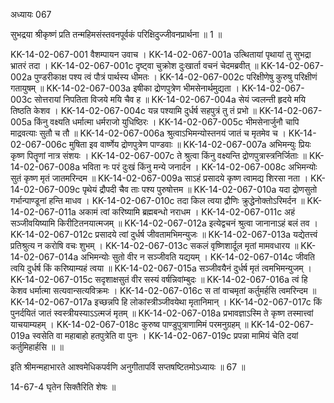 अध्यायः 067

सुभद्रया श्रीकृष्णं प्रति तन्महिमसंस्तवनपूर्वकं परिक्षिदुज्जीवनप्रार्थना ॥ 1 ॥

KK-14-02-067-001	वैशम्पायन उवाच ।
KK-14-02-067-001a	उत्थितायां पृथायां तु सुभद्रा भ्रातरं तदा ।
KK-14-02-067-001c	दृष्ट्वा चुक्रोश दुःखार्ता वचनं चेदमब्रवीत् ॥
KK-14-02-067-002a	पुण्डरीकाक्ष पश्य त्वं पौत्रं पार्थस्य धीमतः ।
KK-14-02-067-002c	परिक्षीणेषु कुरुषु परिक्षीणं गतायुषम् ॥
KK-14-02-067-003a	इषीका द्रोणपुत्रेण भीमसेनार्थमुद्यता ।
KK-14-02-067-003c	सोत्तरायां निपतिता विजये मयि चैव ह ॥
KK-14-02-067-004a	सेयं ज्वलन्ती हृदये मयि तिष्ठति केशव ।
KK-14-02-067-004c	यन्न पश्यामि दुर्धर्ष सहपुत्रं तु तं प्रभो ॥
KK-14-02-067-005a	किंनु वक्ष्यति धर्मात्मा धर्मराजो युधिष्ठिरः ।
KK-14-02-067-005c	भीमसेनार्जुनौ चापि माद्रवत्याः सुतौ च तौ ॥
KK-14-02-067-006a	श्रुत्वाऽभिमन्योस्तनयं जातं च मृतमेव च ।
KK-14-02-067-006c	मुषिता इव वार्ष्णेय द्रोणपुत्रेण पाण्डवाः ॥
KK-14-02-067-007a	अभिमन्युः प्रियः कृष्ण पितॄणां नात्र संशयः ।
KK-14-02-067-007c	ते श्रुत्वा किंनु वक्ष्यन्ति द्रोणपुत्रास्त्रनिर्जिताः ॥
KK-14-02-067-008a	भविता नः परं दुःखं किंनु मन्ये जनार्दन ।
KK-14-02-067-008c	अभिमन्योः सुतं कृष्ण मृतं जातमरिन्दम ॥
KK-14-02-067-009a	साऽहं प्रसादये कृष्ण त्वामद्य शिरसा नता ।
KK-14-02-067-009c	पृथेयं द्रौपदी चैव ताः पश्य पुरुषोत्तम ॥
KK-14-02-067-010a	यदा द्रोणसुतो गर्भान्पाण्डूनां हन्ति माधव ।
KK-14-02-067-010c	तदा किल त्वया द्रौणिः क्रुद्धेनोक्तोऽरिमर्दन ॥
KK-14-02-067-011a	अकामं त्वां करिष्यामि ब्रह्मबन्धो नराधम ।
KK-14-02-067-011c	अहं सञ्जीवयिष्यामि किरीटितनयात्मजम् ॥
KK-14-02-067-012a	इत्येद्वचनं श्रुत्वा जानानाऽहं बलं तव ।
KK-14-02-067-012c	प्रसादये त्वां दुर्धर्ष जीवतामभिमन्युजः ॥
KK-14-02-067-013a	यद्येतत्त्वं प्रतिश्रुत्य न करोषि वचः शुभम् ।
KK-14-02-067-013c	सकलं वृष्णिशार्दूल मृतां मामवधारय ॥
KK-14-02-067-014a	अभिमन्योः सुतो वीर न सञ्जीवति यद्ययम् ।
KK-14-02-067-014c	जीवति त्वयि दुर्धर्ष किं करिष्याम्यहं त्वया ॥
KK-14-02-067-015a	सञ्जीवयैनं दुर्धर्ष मृतं त्वमभिमन्युजम् ।
KK-14-02-067-015c	सदृशाक्षसुतं वीर सस्यं वर्षन्निवांम्बुदः ॥
KK-14-02-067-016a	त्वं हि केशव धर्मात्मा सत्यवान्सत्यविक्रमः ।
KK-14-02-067-016c	स तां वाचमृतां कर्तुमर्हसि त्वमरिन्दम ॥
KK-14-02-067-017a	इच्छन्नपि हि लोकांस्त्रीञ्जीवयेथा मृतानिमान् ।
KK-14-02-067-017c	किं पुनर्दयितं जातं स्वस्त्रीयस्याऽऽत्मजं मृतम् ॥
KK-14-02-067-018a	प्रभावज्ञाऽस्मि ते कृष्ण तस्मात्त्वां याचयाम्यहम् ।
KK-14-02-067-018c	कुरुष्व पाण्डुपुत्राणामिमं परमनुग्रहम् ॥
KK-14-02-067-019a	स्वसेति वा महाबाहो हतपुत्रेति वा पुनः ।
KK-14-02-067-019c	प्रपन्ना मामियं चेति दयां कर्तुमिहार्हसि ॥ ॥

इति श्रीमन्महाभारते आश्वमेधिकपर्वणि अनुगीतापर्वि सप्तषष्टितमोऽध्यायः ॥ 67 ॥

14-67-4 घृतेन सिक्तैरिति शेषः ॥
